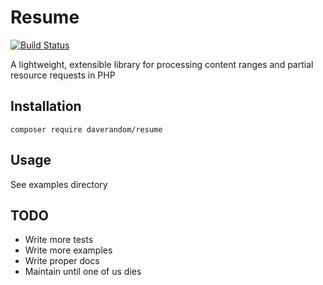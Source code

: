 # Resume

[![Build Status](https://img.shields.io/travis/DaveRandom/Resume/master.svg?style=flat-square)](https://travis-ci.org/DaveRandom/Resume)

A lightweight, extensible library for processing content ranges and partial resource requests in PHP

## Installation

```
composer require daverandom/resume
```

## Usage

See examples directory

## TODO

- Write more tests
- Write more examples
- Write proper docs
- Maintain until one of us dies
